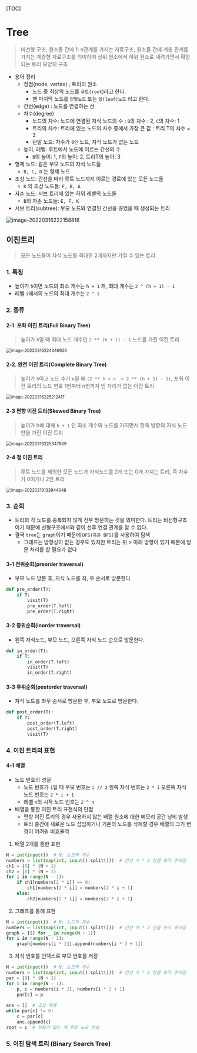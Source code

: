 [TOC]



# Tree

> 비선형 구조, 원소들 간에 1: n관계를 가지는 자료구조, 원소들 간에 계층 관계를 가지는 계층형 자료구조를 의미하며 상위 원소에서 하위 원소로 내려가면서 확장되는 트리 모양의 구조

- 용어 정리
  - 정점(node, vertax) ; 트리의 원소
    - 노드 중 최상의 노드를 `루트(root`)라고 한다.
    - 맨 마지막 노드를 `단말노드` 또는 `잎(leaf)노드` 라고 한다.
  - 간선(edge) : 노드를 연결하는 선
  - 차수(degree)
    - 노드의 차수: 노드에 연결된 자식 노드의 수 : `B`의 차수 : 2, `C`의 차수: 1
    - 트리의 차수: 트리에 있는 노드의 차수 중에서 가장 큰 값 : 트리 T의 차수 = 3
    - 단말 노드: 차수가 `0인` 노드, 자식 노드가 없는 노드
  - 높이, 레벨: 루트에서 노드에 이르는 간선의 수
    - `B`의 높이: 1, `F`의 높이: 2, 트리T의 높이: 3
- 형제 노드: 같은 부모 노드의 자식 노드들
  - `B, C, D` 는 형제 노드
- 조상 노드:  간선을 따라 루트 노드까지 이르는 경로에 있는 모든 노드들
  - `K` 의 조상 노드들: `F, B, A`
- 자손 노드: 서브 트리에 있는 하위 레벨의 노드들
  - `B`의 자손 노드들: `E, F, K` 
- 서브 트리(subtree): 부모 노드와 연결된 간선을 끊었을 때 생성되는 트리

![image-20220316222158816](C:\Users\jiunHan\Desktop\TIL\Algorithm\Algo-imag\image-20220316222158816.png)

## 이진트리

> 모든 노드들이 자식 노드를 최대한 2개까지만 가질 수 있는 트리

### 1. 특징

- 높이가 `h`이면 노드의 최소 개수는 `h + 1` 개, 최대 개수는 `2 ^ (h + 1) - 1`
- 레벨 `i`에서의 노드의 최대 개수는 `2 ^ i` 



### 2. 종류

#### 2-1. 포화 이진 트리(Full Binary Tree)

> 높이가 `h`일 때 최대 노드 개수인 `2 ** (h + 1) - 1`  노드를 가진 이진 트리

<img src="C:\Users\jiunHan\Desktop\TIL\Algorithm\Algo-imag\image-20220316224346926.png" alt="image-20220316224346926" style="zoom:80%;" />

#### 2-2. 완전 이진 트리(Complete Binary Tree)

> 높이가 `h`이고 노드 수가 `n`일 때 `(2 ** h < n  < 2 ** (h + 1) - 1)`, 포화 이전 트리의 노드 번호 1번부터 n번까지 빈 자리가 없는 이진 트리

<img src="C:\Users\jiunHan\Desktop\TIL\Algorithm\Algo-imag\image-20220316225212417.png" alt="image-20220316225212417" style="zoom:80%;" />

#### 2-3 편향 이진 트리(Skewed Binary Tree)

> 높이가 h에 대해 `h + 1` 인 최소 개수의 노드를 가지면서 한쪽 방향의 자식 노드만을 가진 이진 트리

<img src="C:\Users\jiunHan\Desktop\TIL\Algorithm\Algo-imag\image-20220316225347969.png" alt="image-20220316225347969" style="zoom:80%;" />

#### 2-4 정 이진 트리

> 루트 노드를 제외한 모든 노드가 자식노드를 2개 또는 0개 가지는 트리, 즉 차수가 0이거나 2인 트리

<img src="C:\Users\jiunHan\Desktop\TIL\Algorithm\Algo-imag\image-20220319133944048.png" alt="image-20220319133944048" style="zoom:80%;" />

### 3. 순회

- 트리의 각 노드를 중복되지 않게 전부 방문하는 것을 의미한다. 트리는 비선형구조이기 때문에 선형구조에서와 같이 선후 연결 관계를 알 수 없다.
- 결국 `tree`는 `graph`이기 때문에 `DFS(혹은 BFS)`를 사용하여 탐색
  - 그래프는 방향성이 없는 경우도 있지만 트리는 위 > 아래 방향이 있기 때문에 방문 처리를 할 필요가 없다

#### 3-1 전위순회(preorder traversal)

- 부모 노드 방문 후, 자식 노드를 좌, 우 순서로 방문한다

```python
def pre_order(T):
    if T:
        visit(T)
        pre_order(T.left)
        pre_order(T.right)
```



#### 3-2 중위순회(inorder traversal)

- 왼쪽 자식노드, 부모 노드, 오른쪽 자식 노드 순으로 방문한다.

```python
def in_order(T):
    if T:
        in_order(T.left)
        visit(T)
        in_order(T.right)
```



#### 3-3 후위순회(postorder traversal)

- 자식 노드를 좌우 순서로 방문한 후, 부모 노드로 방문한다.

```python
def post_order(T):
    if T:
        post_order(T.left)
        post_order(T.right)
        visit(T)
```



### 4. 이진 트리의 표현

#### 4-1 배열

- 노드 번호의 성질
  - 노드 번호가 `i`일 때 부모 번호는 `i // 2`  왼쪽 자식 번호는 `2 * i` 오른쪽 자식 노드 번호는 `2 * i + 1` 
  - 레벨 `n`의 시작 노드 번호는 `2 ^ n`
- 배열을 통한 이진 트리 표현식의 단점
  - 편향 이진 트리의 경우 사용하지 않는 배열 원소에 대한 메모리 공간 낭비 발생
  - 트리 중간에 새로운 노드 삽입하거나 기존의 노드를 삭제할 경우 배열의 크기 변경이 어려워 비효율적

1. 배열 2개를 통한 표현

```python
N = int(input())  # N: 노드의 개수
numbers = list(map(int, input().split()))  # 간선 수 * 2 만큼 숫자 주어짐
ch1 = [0] * (N + 1)
ch2 = [0] * (N + 1)
for i in range(N - 1):
    if ch1[numbers[2 * i]] == 0:
        ch1[numbers[2 * i]] = numbers[2 * i + 1]
    else:
        ch2[numbers[2 * i]] = numbers[2 * i + 1]
```

2. 그래프를 통해 표현

```python
N = int(input())  # N: 노드의 개수
numbers = list(map(int, input().split()))  # 간선 수 * 2 만큼 숫자 주어짐
graph = [[] for _ in range(N + 1)]
for i in range(N - 1):
    graph[numbers[i * 2]].append(numbers[i * 2 + 1])
```

3. 자식 번호를 인덱스로 부모 번호를 저장

```python
N = int(input())  # N: 노드의 개수
numbers = list(map(int, input().split()))  # 간선 수 * 2 만큼 숫자 주어짐
par = [0] * (N + 1)
for i in range(N - 1):
    p, c = numbers[i * 2], numbers[i * 2 + 1]
    par[c] = p
    
ans = []  # 조상 목록
while par[c] != 0:
    c = par[c]
    anc.append(c)
root = c  # 부모가 없는 게 루트 노드 번호
```



### 5. 이진 탐색 트리 (Binary Search Tree)
